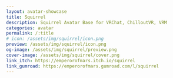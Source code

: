 ```yaml
---
layout: avatar-showcase
title: Squirrel
description: Squirrel Avatar Base for VRChat, ChilloutVR, VRM
categories: avatar
permalink: /:title
# icon: /assets/img/squirrel/icon.png
preview: /assets/img/squirrel/icon.png
og-image: /assets/img/squirrel/preview.png
cover-image: /assets/img/squirrel/cover.png
link_itch: https://emperorofmars.itch.io/squirrel
link_gumroad: https://emperorofmars.gumroad.com/l/squirrel
---
```

